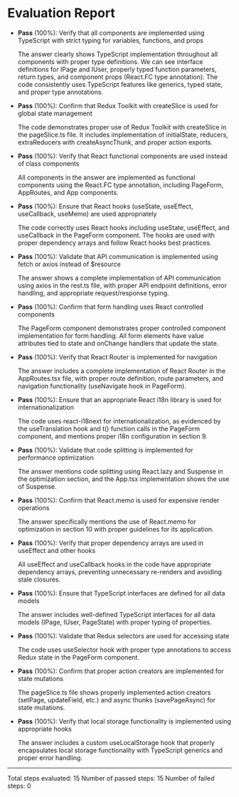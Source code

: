 # Evaluation Report

- **Pass** (100%): Verify that all components are implemented using TypeScript with strict typing for variables, functions, and props
  
  The answer clearly shows TypeScript implementation throughout all components with proper type definitions. We can see interface definitions for IPage and IUser, properly typed function parameters, return types, and component props (React.FC type annotation). The code consistently uses TypeScript features like generics, typed state, and proper type annotations.

- **Pass** (100%): Confirm that Redux Toolkit with createSlice is used for global state management
  
  The code demonstrates proper use of Redux Toolkit with createSlice in the pageSlice.ts file. It includes implementation of initialState, reducers, extraReducers with createAsyncThunk, and proper action exports.

- **Pass** (100%): Verify that React functional components are used instead of class components
  
  All components in the answer are implemented as functional components using the React.FC type annotation, including PageForm, AppRoutes, and App components.

- **Pass** (100%): Ensure that React hooks (useState, useEffect, useCallback, useMemo) are used appropriately
  
  The code correctly uses React hooks including useState, useEffect, and useCallback in the PageForm component. The hooks are used with proper dependency arrays and follow React hooks best practices.

- **Pass** (100%): Validate that API communication is implemented using fetch or axios instead of $resource
  
  The answer shows a complete implementation of API communication using axios in the rest.ts file, with proper API endpoint definitions, error handling, and appropriate request/response typing.

- **Pass** (100%): Confirm that form handling uses React controlled components
  
  The PageForm component demonstrates proper controlled component implementation for form handling. All form elements have value attributes tied to state and onChange handlers that update the state.

- **Pass** (100%): Verify that React Router is implemented for navigation
  
  The answer includes a complete implementation of React Router in the AppRoutes.tsx file, with proper route definition, route parameters, and navigation functionality (useNavigate hook in PageForm).

- **Pass** (100%): Ensure that an appropriate React i18n library is used for internationalization
  
  The code uses react-i18next for internationalization, as evidenced by the useTranslation hook and t() function calls in the PageForm component, and mentions proper i18n configuration in section 9.

- **Pass** (100%): Validate that code splitting is implemented for performance optimization
  
  The answer mentions code splitting using React.lazy and Suspense in the optimization section, and the App.tsx implementation shows the use of Suspense.

- **Pass** (100%): Confirm that React.memo is used for expensive render operations
  
  The answer specifically mentions the use of React.memo for optimization in section 10 with proper guidelines for its application.

- **Pass** (100%): Verify that proper dependency arrays are used in useEffect and other hooks
  
  All useEffect and useCallback hooks in the code have appropriate dependency arrays, preventing unnecessary re-renders and avoiding stale closures.

- **Pass** (100%): Ensure that TypeScript interfaces are defined for all data models
  
  The answer includes well-defined TypeScript interfaces for all data models (IPage, IUser, PageState) with proper typing of properties.

- **Pass** (100%): Validate that Redux selectors are used for accessing state
  
  The code uses useSelector hook with proper type annotations to access Redux state in the PageForm component.

- **Pass** (100%): Confirm that proper action creators are implemented for state mutations
  
  The pageSlice.ts file shows properly implemented action creators (setPage, updateField, etc.) and async thunks (savePageAsync) for state mutations.

- **Pass** (100%): Verify that local storage functionality is implemented using appropriate hooks
  
  The answer includes a custom useLocalStorage hook that properly encapsulates local storage functionality with TypeScript generics and proper error handling.

---

Total steps evaluated: 15
Number of passed steps: 15
Number of failed steps: 0